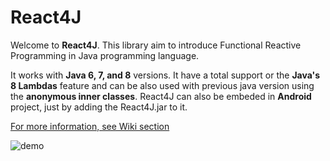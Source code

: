 # React4J

Welcome to **React4J**. This library aim to introduce Functional Reactive Programming in Java programming language.

It works with **Java 6, 7, and 8** versions. It have a total support or the **Java's 8 Lambdas** feature and can be also used with previous java version using the **anonymous inner classes**. React4J can also be embeded in **Android** project, just by adding the React4J.jar to it.

[For more information, see Wiki section](https://github.com/YannCaron/React4J/wiki)

![demo](https://github.com/YannCaron/React4J/wiki/Demo3.png)
